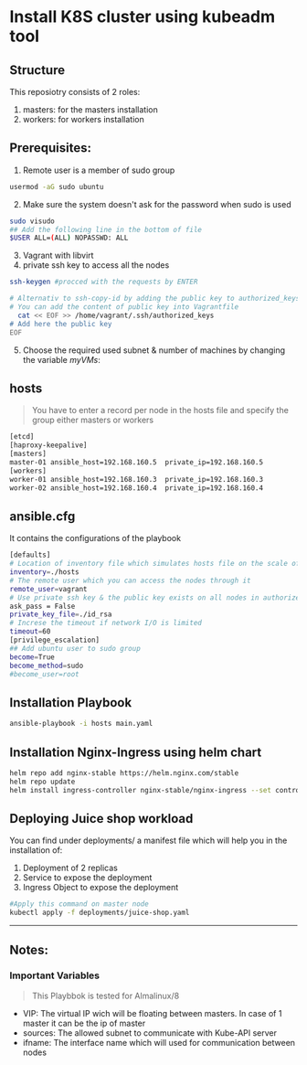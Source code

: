 # Install K8S cluster using kubeadm tool 
## Structure
This reposiotry consists of 2 roles:
1. masters: for the masters installation
2. workers: for workers installation
## Prerequisites:
1. Remote user is a member of sudo group
```bash
usermod -aG sudo ubuntu
```
2. Make sure the system doesn't ask for the password when sudo is used
```bash
sudo visudo
## Add the following line in the bottom of file
$USER ALL=(ALL) NOPASSWD: ALL
```
3. Vagrant with libvirt 
4. private ssh key to access all the nodes
```bash
ssh-keygen #procced with the requests by ENTER

# Alternativ to ssh-copy-id by adding the public key to authorized_keys
# You can add the content of public key into Vagrantfile
  cat << EOF >> /home/vagrant/.ssh/authorized_keys
# Add here the public key
EOF
```
5. Choose the required  used subnet & number of machines by changing the variable *myVMs*:
## hosts
> You have to enter a record per node in the hosts file and specify the group either masters or workers
```bash
[etcd]
[haproxy-keepalive]
[masters]
master-01 ansible_host=192.168.160.5  private_ip=192.168.160.5
[workers]
worker-01 ansible_host=192.168.160.3  private_ip=192.168.160.3
worker-02 ansible_host=192.168.160.4  private_ip=192.168.160.4
```
## ansible.cfg
It contains the configurations of the playbook
```bash
[defaults]
# Location of inventory file which simulates hosts file on the scale of playbbok
inventory=./hosts
# The remote user which you can access the nodes through it
remote_user=vagrant
# Use private ssh key & the public key exists on all nodes in authorized_hosts file 
ask_pass = False
private_key_file=./id_rsa
# Increse the timeout if network I/O is limited
timeout=60	
[privilege_escalation]
## Add ubuntu user to sudo group 
become=True
become_method=sudo
#become_user=root
```
## Installation Playbook
```bash
ansible-playbook -i hosts main.yaml
```
## Installation Nginx-Ingress using helm chart
```bash
helm repo add nginx-stable https://helm.nginx.com/stable
helm repo update
helm install ingress-controller nginx-stable/nginx-ingress --set controller.kind=daemonset --namespace ingress-nginx --create-namespace
```
## Deploying Juice shop workload
You can find under deployments/ a manifest file which will help you in the installation of:
1. Deployment of 2 replicas
2. Service to expose the deployment
3. Ingress Object to expose the deployment
```bash
#Apply this command on master node
kubectl apply -f deployments/juice-shop.yaml 
```
---
## Notes:
### Important Variables
> This Playbbok is tested for Almalinux/8
- VIP: The virtual IP wich will be floating between masters. In case of 1 master it can be the ip of master
- sources: The allowed subnet to communicate with Kube-API server
- ifname: The interface name which will used for communication between nodes

